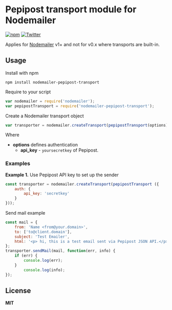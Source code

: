 # Pepipost transport module for Nodemailer

[![npm](https://img.shields.io/npm/v/nodemailer-pepipost-transport.svg)](https://www.npmjs.com/package/nodemailer-pepipost-transport)
[![Twitter](https://img.shields.io/twitter/url/https/www.npmjs.com/package/nodemailer-pepipost-transport.svg?style=social)](https://twitter.com/intent/tweet?text=Pepipost:&url=https://www.npmjs.com/package/nodemailer-pepipost-transport)

Applies for [Nodemailer](http://www.nodemailer.com/) v1+ and not for v0.x where transports are built-in.

## Usage

Install with npm

    npm install nodemailer-pepipost-transport

Require to your script

```javascript
var nodemailer = require('nodemailer');
var pepipostTransport = require('nodemailer-pepipost-transport');
```

Create a Nodemailer transport object

```javascript
var transporter = nodemailer.createTransport(pepipostTransport(options))
```

Where

  * **options** defines authentication
    * **api_key** - `yoursecretkey` of Pepipost.
   
### Examples

**Example 1.** Use Pepipost API key to set up the sender

```javascript
const transporter = nodemailer.createTransport(pepipostTransport ({
    auth: {
        api_key: 'secretkey'
    }
}));
```

Send mail example

```javascript
const mail = {
    from: 'Name <from@your.domain>',
    to: ['to@client.domain'],
    subject: 'Test Emailer',
    html: '<p> hi, this is a test email sent via Pepipost JSON API.</p>',
};
transporter.sendMail(mail, function(err, info) {
    if (err) {
        console.log(err);
    }
        console.log(info);
});
```

## License

**MIT**
